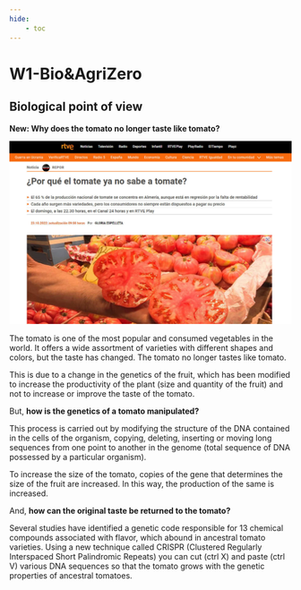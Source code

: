 ```yaml
---
hide:
    - toc
---
```


# W1-Bio&AgriZero
## Biological point of view 

**New: Why does the tomato no longer taste like tomato?**

![](../images/Bio&AgriZero/NEW.jpg)


The tomato is one of the most popular and consumed vegetables in the world. It offers a wide assortment of varieties with different shapes and colors, but the taste has changed. The tomato no longer tastes like tomato.

This is due to a change in the genetics of the fruit, which has been modified to increase the productivity of the plant (size and quantity of the fruit) and not to increase or improve the taste of the tomato.

But, **how is the genetics of a tomato manipulated?**

This process is carried out by modifying the structure of the DNA contained in the cells of the organism, copying, deleting, inserting or moving long sequences from one point to another in the genome (total sequence of DNA possessed by a particular organism).

To increase the size of the tomato, copies of the gene that determines the size of the fruit are increased. In this way, the production of the same is increased.

And, **how can the original taste be returned to the tomato?**

Several studies have identified a genetic code responsible for 13 chemical compounds associated with flavor, which abound in ancestral tomato varieties. Using a new technique called CRISPR (Clustered Regularly Interspaced Short Palindromic Repeats) you can cut (ctrl X) and paste (ctrl V) various DNA sequences so that the tomato grows with the genetic properties of ancestral tomatoes. 


